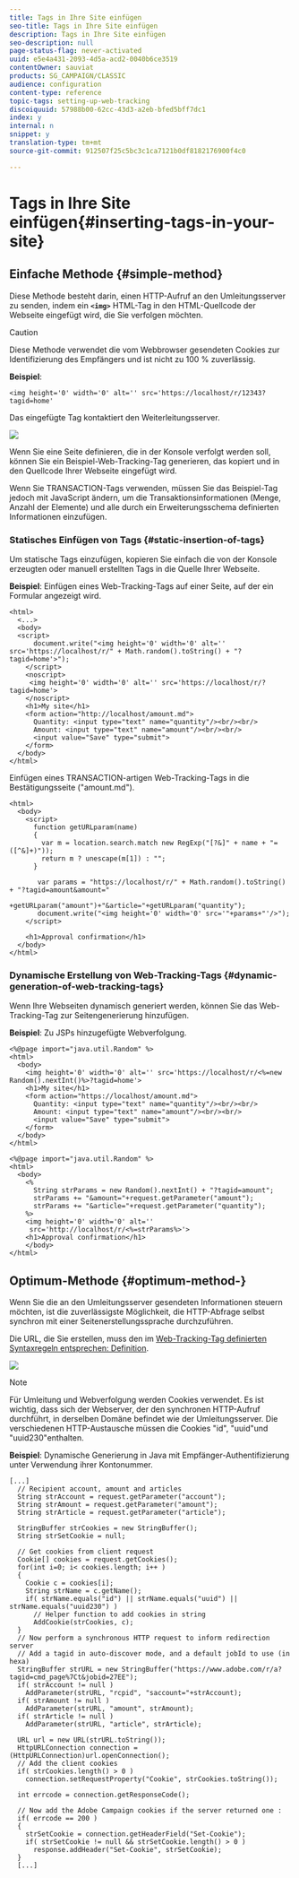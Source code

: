 ```yaml
---
title: Tags in Ihre Site einfügen
seo-title: Tags in Ihre Site einfügen
description: Tags in Ihre Site einfügen
seo-description: null
page-status-flag: never-activated
uuid: e5e4a431-2093-4d5a-acd2-0040b6ce3519
contentOwner: sauviat
products: SG_CAMPAIGN/CLASSIC
audience: configuration
content-type: reference
topic-tags: setting-up-web-tracking
discoiquuid: 57988b00-62cc-43d3-a2eb-bfed5bff7dc1
index: y
internal: n
snippet: y
translation-type: tm+mt
source-git-commit: 912507f25c5bc3c1ca7121b0df8182176900f4c0

---
```



# Tags in Ihre Site einfügen{#inserting-tags-in-your-site}

## Einfache Methode {#simple-method}

Diese Methode besteht darin, einen HTTP-Aufruf an den Umleitungsserver zu senden, indem ein **`<img>`** HTML-Tag in den HTML-Quellcode der Webseite eingefügt wird, die Sie verfolgen möchten.

>[!CAUTION]
>
>Diese Methode verwendet die vom Webbrowser gesendeten Cookies zur Identifizierung des Empfängers und ist nicht zu 100 % zuverlässig.

**Beispiel**:

```
<img height='0' width='0' alt='' src='https://localhost/r/12343?tagid=home'
```

Das eingefügte Tag kontaktiert den Weiterleitungsserver.

![](assets/d_ncs_integration_webtracking_structure2.png)

Wenn Sie eine Seite definieren, die in der Konsole verfolgt werden soll, können Sie ein Beispiel-Web-Tracking-Tag generieren, das kopiert und in den Quellcode Ihrer Webseite eingefügt wird.

Wenn Sie TRANSACTION-Tags verwenden, müssen Sie das Beispiel-Tag jedoch mit JavaScript ändern, um die Transaktionsinformationen (Menge, Anzahl der Elemente) und alle durch ein Erweiterungsschema definierten Informationen einzufügen.

### Statisches Einfügen von Tags {#static-insertion-of-tags}

Um statische Tags einzufügen, kopieren Sie einfach die von der Konsole erzeugten oder manuell erstellten Tags in die Quelle Ihrer Webseite.

**Beispiel**: Einfügen eines Web-Tracking-Tags auf einer Seite, auf der ein Formular angezeigt wird.

```
<html>
  <...>
  <body>
  <script>
      document.write("<img height='0' width='0' alt='' src='https://localhost/r/" + Math.random().toString() + "?tagid=home'>");
    </script>
    <noscript>
     <img height='0' width='0' alt='' src='https://localhost/r/?tagid=home'>
    </noscript>
    <h1>My site</h1>
    <form action="http://localhost/amount.md">
      Quantity: <input type="text" name="quantity"/><br/><br/>
      Amount: <input type="text" name="amount"/><br/><br/>
      <input value="Save" type="submit">
    </form>
  </body>
</html>
```

Einfügen eines TRANSACTION-artigen Web-Tracking-Tags in die Bestätigungsseite (&quot;amount.md&quot;).

```
<html>
  <body>
    <script>
      function getURLparam(name) 
      {
        var m = location.search.match new RegExp("[?&]" + name + "=([^&]+)"));
        return m ? unescape(m[1]) : "";
      }
 
       var params = "https://localhost/r/" + Math.random().toString() + "?tagid=amount&amount="
                      +getURLparam("amount")+"&article="+getURLparam("quantity");
       document.write("<img height='0' width='0' src='"+params+"'/>");
    </script>

    <h1>Approval confirmation</h1>
  </body>
</html>
```

### Dynamische Erstellung von Web-Tracking-Tags {#dynamic-generation-of-web-tracking-tags}

Wenn Ihre Webseiten dynamisch generiert werden, können Sie das Web-Tracking-Tag zur Seitengenerierung hinzufügen.

**Beispiel**: Zu JSPs hinzugefügte Webverfolgung.

```
<%@page import="java.util.Random" %>
<html>
  <body>
    <img height='0' width='0' alt='' src='https://localhost/r/<%=new Random().nextInt()%>?tagid=home'>
    <h1>My site</h1>
    <form action="https://localhost/amount.md">
      Quantity: <input type="text" name="quantity"/><br/><br/>
      Amount: <input type="text" name="amount"/><br/><br/>
      <input value="Save" type="submit">
    </form>
  </body>
</html>
```

```
<%@page import="java.util.Random" %>
<html>
  <body>
    <%  
      String strParams = new Random().nextInt() + "?tagid=amount";
      strParams += "&amount="+request.getParameter("amount");
      strParams += "&article="+request.getParameter("quantity");
    %>
    <img height='0' width='0' alt=''
     src='http://localhost/r/<%=strParams%>'>
    <h1>Approval confirmation</h1>
    </body>
</html>
```

## Optimum-Methode {#optimum-method-}

Wenn Sie die an den Umleitungsserver gesendeten Informationen steuern möchten, ist die zuverlässigste Möglichkeit, die HTTP-Abfrage selbst synchron mit einer Seitenerstellungssprache durchzuführen.

Die URL, die Sie erstellen, muss den im [Web-Tracking-Tag definierten Syntaxregeln entsprechen: Definition](../../configuration/using/web-tracking-tag--definition.md).

![](assets/d_ncs_integration_webtracking_structure3.png)

>[!NOTE]
>
>Für Umleitung und Webverfolgung werden Cookies verwendet. Es ist wichtig, dass sich der Webserver, der den synchronen HTTP-Aufruf durchführt, in derselben Domäne befindet wie der Umleitungsserver. Die verschiedenen HTTP-Austausche müssen die Cookies &quot;id&quot;, &quot;uuid&quot;und &quot;uuid230&quot;enthalten.

**Beispiel**: Dynamische Generierung in Java mit Empfänger-Authentifizierung unter Verwendung ihrer Kontonummer.

```
[...]
  // Recipient account, amount and articles
  String strAccount = request.getParameter("account");
  String strAmount = request.getParameter("amount");
  String strArticle = request.getParameter("article");

  StringBuffer strCookies = new StringBuffer();
  String strSetCookie = null;

  // Get cookies from client request
  Cookie[] cookies = request.getCookies();
  for(int i=0; i< cookies.length; i++ )
  {
    Cookie c = cookies[i];
    String strName = c.getName();
    if( strName.equals("id") || strName.equals("uuid") || strName.equals("uuid230") )
      // Helper function to add cookies in string
      AddCookie(strCookies, c);
  }
  // Now perform a synchronous HTTP request to inform redirection server
  // Add a tagid in auto-discover mode, and a default jobId to use (in hexa)
  StringBuffer strURL = new StringBuffer("https://www.adobe.com/r/a?tagid=cmd_page%7Ct&jobid=27EE");
  if( strAccount != null )
    AddParameter(strURL, "rcpid", "saccount="+strAccount);
  if( strAmount != null )
    AddParameter(strURL, "amount", strAmount);
  if( strArticle != null )
    AddParameter(strURL, "article", strArticle);
  
  URL url = new URL(strURL.toString());
  HttpURLConnection connection = (HttpURLConnection)url.openConnection();
  // Add the client cookies
  if( strCookies.length() > 0 )
    connection.setRequestProperty("Cookie", strCookies.toString());

  int errcode = connection.getResponseCode();

  // Now add the Adobe Campaign cookies if the server returned one :
  if( errcode == 200 )
  {
    strSetCookie = connection.getHeaderField("Set-Cookie");
    if( strSetCookie != null && strSetCookie.length() > 0 )
      response.addHeader("Set-Cookie", strSetCookie);
  }
  [...]
```

